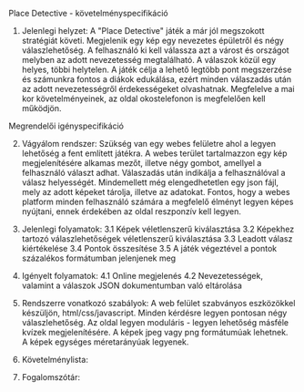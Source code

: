 Place Detective - követelményspecifikáció

1. Jelenlegi helyzet: 
A "Place Detective" játék a már jól megszokott stratégiát követi. Megjelenik egy kép egy nevezetes épületről és négy válaszlehetőség. A felhasználó ki kell válassza azt a várost és országot melyben az adott nevezetesség megtalálható. A válaszok közül egy helyes, többi helytelen. A játék célja a lehető legtöbb pont megszerzése és számunkra fontos a diákok edukálása, ezért minden válaszadás után az adott nevezetességről érdekességeket olvashatnak. Megfelelve a mai kor követelményeinek, az oldal okostelefonon is megfelelően kell működjön.

Megrendelői igényspecifikáció

2. Vágyálom rendszer: 
Szükség van egy webes felületre ahol a legyen lehetőség a fent említett játékra. A webes terület tartalmazzon egy kép megjelenítésére alkamas mezőt, illetve négy gombot, amellyel a felhasználó választ adhat. Válaszadás után indikálja a felhasználóval a válasz helyességét. Mindemellett még elengedhetetlen egy json fájl, mely az adott képeket tárolja, illetve az adatokat.
Fontos, hogy a webes platform minden felhasználó számára a megfelelő élményt legyen képes nyújtani, ennek érdekében az oldal reszponzív kell legyen.

3. Jelenlegi folyamatok: 
3.1 Képek véletlenszerű kiválasztása
3.2 Képekhez tartozó válaszlehetőségek véletlenszerű kiválasztása
3.3 Leadott válasz kiértékelése
3.4 Pontok összesítése
3.5 A játék végeztével a pontok százalékos formátumban jelenjenek meg

4. Igényelt folyamatok:
4.1 Online megjelenés
4.2 Nevezetességek, valamint a válaszok JSON dokumentumban való eltárolása

5. Rendszerre vonatkozó szabályok:
A web felület szabványos eszközökkel készüljön, html/css/javascript.
Minden kérdésre legyen pontosan négy válaszlehetőség.
Az oldal legyen moduláris - legyen lehetőség másféle kvízek megjelenítésére.
A képek jpeg vagy png formátumúak lehetnek.
A képek egységes méretarányúak legyenek.

6. Követelménylista:

7. Fogalomszótár: